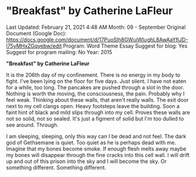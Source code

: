 # "Breakfast" by Catherine LaFleur

Last Updated: February 21, 2021 4:48 AM
Month: 09 - September
Original Document (Google Doc): https://docs.google.com/document/d/17PuoSlh8GWuiWIughL8AwAaYfiJD-l75yMHxZGqyebw/edit
Program: Word Theme Essay
Suggest for blog: Yes
Suggest for program mailing: No
Year: 2015

**"Breakfast" by Catherine LaFleur**

It is the 206th day of my confinement. There is no energy in my body to fight. I've been lying on the floor for five days. Just silent. I have not eaten for a while, too long. The pancakes are pushed through a slot in the door. Nothing is worth the moving, the consciousness, the pain. Probably why I feel weak. Thinking about these walls, that aren't really walls. The exit door next to my cell clangs open. Heavy footsteps leave the building. Soon a faint hint of black and mild slips through into my cell. Proves these walls are not so solid, not so sealed. It's just a figment of solid but I'm too dulled to see around. Through.

I am sleeping, sleeping, only this way can I be dead and not feel. The dark god of Gethsemane is quiet. Too quiet as he is perhaps dead with me. Imagine that my bones become smoke. If enough flesh melts away maybe my bones will disappear through the fine cracks into this cell wall. I will drift up and out of this prison into the sky and I will become the sky. Or something different. Something different.